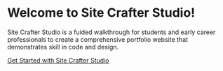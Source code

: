 # Welcome to Site Crafter Studio!

Site Crafter Studio is a fuided walkthrough for students and early career professionals to create a comprehensive portfolio website that demonstrates skill in code and design. 

[Get Started with Site Crafter Studio](https://site-crafter-studio.github.io/pages/index.html)